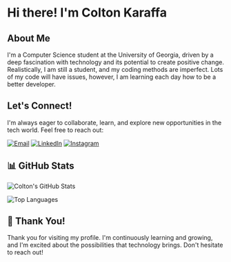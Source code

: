 # Hi there! I'm Colton Karaffa

## About Me
I'm a Computer Science student at the University of Georgia, driven by a deep fascination with technology and its potential to create positive change.
Realistically, I am still a student, and my coding methods are imperfect. Lots of my code will have issues, however, I am learning each day how to be a better developer.

## Let's Connect!

I'm always eager to collaborate, learn, and explore new opportunities in the tech world. Feel free to reach out:

[![Email](https://img.shields.io/badge/Email-coltonkaraffa%40gmail.com-red?style=for-the-badge&logo=gmail)](mailto:coltonkaraffa@gmail.com)
[![LinkedIn](https://img.shields.io/badge/LinkedIn-Colton%20Karaffa-blue?style=for-the-badge&logo=linkedin)](https://www.linkedin.com/in/coltonkaraffa/)
[![Instagram](https://img.shields.io/badge/Instagram-@colton.karaffa-purple?style=for-the-badge&logo=instagram)](https://www.instagram.com/colton.karaffa/)

## 📊 GitHub Stats

![Colton's GitHub Stats](https://github-readme-stats.vercel.app/api?username=coltonk1&show_icons=true&theme=radical)

![Top Languages](https://github-readme-stats.vercel.app/api/top-langs/?username=coltonk1&layout=compact&theme=radical)

## 🙏 Thank You!

Thank you for visiting my profile. I'm continuously learning and growing, and I'm excited about the possibilities that technology brings. Don't hesitate to reach out!

